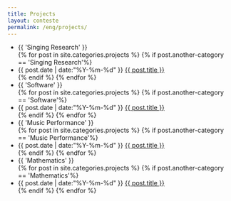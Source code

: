 ```yaml
---
title: Projects
layout: conteste
permalink: /eng/projects/
---
```




<ul class="listing">

<li class="listing-seperator">{{ 'Singing Research' }}</li>
{% for post in site.categories.projects %}
{% if post.another-category == 'Singing Research'%}
  <li class="listing-item">
    <time datetime="{{ post.date | date:"%Y-%m-%d" }}">{{ post.date | date:"%Y-%m-%d" }}</time>
    <a href="{{ post.url }}" title="{{ post.title }}">{{ post.title }}</a>
	</li>
{% endif %}
{% endfor %}
	
<li class="listing-seperator">{{ 'Software' }}</li>
{% for post in site.categories.projects %}
{% if post.another-category == 'Software'%}
  <li class="listing-item">
    <time datetime="{{ post.date | date:"%Y-%m-%d" }}">{{ post.date | date:"%Y-%m-%d" }}</time>
    <a href="{{ post.url }}" title="{{ post.title }}">{{ post.title }}</a>
	</li>
{% endif %}
{% endfor %}
	
<li class="listing-seperator">{{ 'Music Performance' }}</li>
{% for post in site.categories.projects %}
{% if post.another-category == 'Music Performance'%}
  <li class="listing-item">
    <time datetime="{{ post.date | date:"%Y-%m-%d" }}">{{ post.date | date:"%Y-%m-%d" }}</time>
    <a href="{{ post.url }}" title="{{ post.title }}">{{ post.title }}</a>
	</li>
{% endif %}
{% endfor %}

<li class="listing-seperator">{{ 'Mathematics' }}</li>
{% for post in site.categories.projects %}
{% if post.another-category == 'Mathematics'%}
  <li class="listing-item">
    <time datetime="{{ post.date | date:"%Y-%m-%d" }}">{{ post.date | date:"%Y-%m-%d" }}</time>
    <a href="{{ post.url }}" title="{{ post.title }}">{{ post.title }}</a>
	</li>
{% endif %}
{% endfor %}

</ul>
